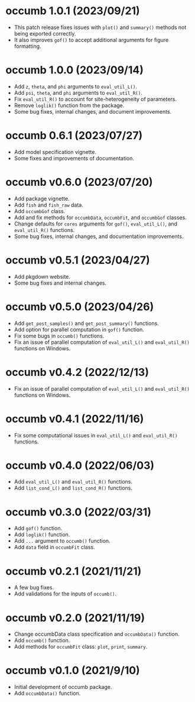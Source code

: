 # occumb 1.0.1 (2023/09/21)
* This patch release fixes issues with `plot()` and `summary()` methods not being exported correctly.
* It also improves `gof()` to accept additional arguments for figure formatting.

# occumb 1.0.0 (2023/09/14)
* Add `z`, `theta`, and `phi` arguments to `eval_util_L()`.
* Add `psi`, `theta`, and `phi` arguments to `eval_util_R()`.
* Fix `eval_util_R()` to account for site-heterogeneity of parameters.
* Remove `loglik()` function from the package.
* Some bug fixes, internal changes, and document improvements.

# occumb 0.6.1 (2023/07/27)
* Add model specification vignette.
* Some fixes and improvements of documentation.

# occumb v0.6.0 (2023/07/20)
* Add package vignette.
* Add `fish` and `fish_raw` data.
* Add `occumbGof` class.
* Add and fix methods for `occumbData`, `occumbFit`, and `occumbGof` classes.
* Change defaults for `cores` arguments for `gof()`, `eval_util_L()`, and `eval_util_R()` functions.
* Some bug fixes, internal changes, and documentation improvements.

# occumb v0.5.1 (2023/04/27)
* Add pkgdown website.
* Some bug fixes and internal changes.

# occumb v0.5.0 (2023/04/26)
* Add `get_post_samples()` and `get_post_summary()` functions.
* Add option for parallel computation in `gof()` function.
* Fix some bugs in `occumb()` functions.
* Fix an issue of parallel computation of `eval_util_L()` and `eval_util_R()` functions on Windows.

# occumb v0.4.2 (2022/12/13)
* Fix an issue of parallel computation of `eval_util_L()` and `eval_util_R()` functions on Windows.

# occumb v0.4.1 (2022/11/16)
* Fix some computational issues in `eval_util_L()` and `eval_util_R()` functions.

# occumb v0.4.0 (2022/06/03)
* Add `eval_util_L()` and `eval_util_R()` functions.
* Add `list_cond_L()` and `list_cond_R()` functions.

# occumb v0.3.0 (2022/03/31)
* Add `gof()` function.
* Add `loglik()` function.
* Add `...` argument to `occumb()` function.
* Add `data` field in `occumbFit` class.

# occumb v0.2.1 (2021/11/21)
* A few bug fixes.
* Add validations for the inputs of `occumb()`.

# occumb v0.2.0 (2021/11/19)
* Change occumbData class specification and `occumbData()` function.
* Add `occumb()` function.
* Add methods for `occumbFit` class: `plot`, `print`, `summary`.

# occumb v0.1.0 (2021/9/10)
* Initial development of occumb package.
* Add `occumbData()` function.

